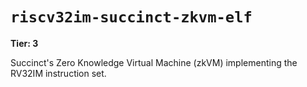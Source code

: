 # `riscv32im-succinct-zkvm-elf`

**Tier: 3**

Succinct's Zero Knowledge Virtual Machine (zkVM) implementing the RV32IM instruction set.
